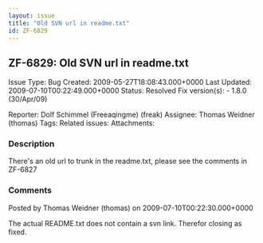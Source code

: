 ```yaml
---
layout: issue
title: "Old SVN url in readme.txt"
id: ZF-6829
---
```


ZF-6829: Old SVN url in readme.txt
----------------------------------

 Issue Type: Bug Created: 2009-05-27T18:08:43.000+0000 Last Updated: 2009-07-10T00:22:49.000+0000 Status: Resolved Fix version(s): - 1.8.0 (30/Apr/09)
 
 Reporter:  Dolf Schimmel (Freeaqingme) (freak)  Assignee:  Thomas Weidner (thomas)  Tags: 
 Related issues: 
 Attachments: 
### Description

There's an old url to trunk in the readme.txt, please see the comments in ZF-6827

 

 

### Comments

Posted by Thomas Weidner (thomas) on 2009-07-10T00:22:30.000+0000

The actual README.txt does not contain a svn link. Therefor closing as fixed.

 

 